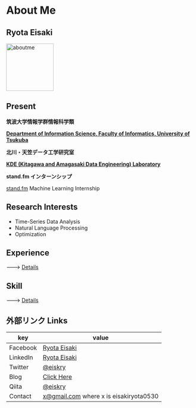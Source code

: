 # About Me

## Ryota Eisaki

<img width="127" alt="aboutme" src="https://user-images.githubusercontent.com/39875637/97383894-f75ae600-1911-11eb-852e-b3016eb7349a.jpeg">


## Present

**筑波大学情報学群情報科学類**  

[**Department of Information Science, Faculty of Informatics, University of Tsukuba**
](https://www.coins.tsukuba.ac.jp/en/)

**北川・天笠データ工学研究室**

[**KDE (Kitagawa and Amagasaki Data Engineering) Laboratory**](http://kde.cs.tsukuba.ac.jp/)

**stand.fm インターンシップ**

[stand.fm](https://stand.fm) Machine Learning Internship

## Research Interests

- Time-Series Data Analysis
- Natural Language Processing 
- Optimization



## Experience
---> [Details](https://github.com/RyotaEisaki/about_me/blob/master/Career.md)




## Skill

---> [Details](https://github.com/RyotaEisaki/about_me/blob/master/Skills.md)


## 外部リンク Links
|key|value|
|---|---|
|Facebook|[Ryota Eisaki](https://www.facebook.com/ryotaeisaki)|
|LinkedIn|[Ryota Eisaki](https://www.linkedin.com/in/eisakiryota)|
|Twitter|[@eiskry](https://twitter.com/eiskry)|
|Blog|[Click Here](https://rethink-multimedia.com)|
|Qiita|[@eiskry](https://qiita.com/eiskry)|
|Contact| x@gmail.com where x is eisakiryota0530|

